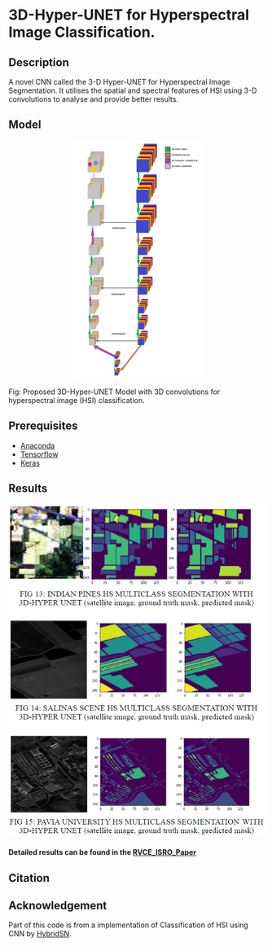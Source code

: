 # 3D-Hyper-UNET for Hyperspectral Image Classification.

## Description

A novel CNN called the 3-D Hyper-UNET for Hyperspectral Image Segmentation. It utilises the spatial and spectral features of HSI using 3-D convolutions to analyse and provide better results.  

## Model

<div align="center"><img src="https://github.com/nishchaljs/3D-Hyper-UNET/blob/main/3D_Unet_Mod.png" width="50%" height="50%" /></div>

Fig: Proposed 3D-Hyper-UNET Model with 3D convolutions for hyperspectral image (HSI) classification.  

## Prerequisites

- [Anaconda](https://www.anaconda.com/download/)
- [Tensorflow](https://github.com/tensorflow/tensorflow/)
- [Keras](https://github.com/fchollet/keras)

## Results

<div align="center"><img src="https://github.com/nishchaljs/3D-Hyper-UNET/blob/main/results.png"/></div>


#### Detailed results can be found in the [RVCE_ISRO_Paper](RVCE_ISRO_Paper.pdf)

## Citation
   

## Acknowledgement

Part of this code is from a implementation of Classification of HSI using CNN by [HybridSN](https://github.com/gokriznastic/HybridSN).
